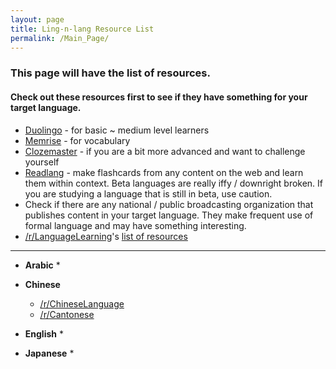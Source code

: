 ```yaml
---
layout: page
title: Ling-n-lang Resource List
permalink: /Main_Page/
---
```


### This page will have the list of resources.

#### Check out these resources first to see if they have something for your target language.
  * [Duolingo](https://www.duolingo.com/) - for basic ~ medium level learners  
  * [Memrise](http://www.memrise.com/home/) - for vocabulary
  * [Clozemaster](https://www.clozemaster.com/) - if you are a bit more advanced and want to challenge yourself
  * [Readlang](http://readlang.com/) - make flashcards from any content on the web and learn them within context. Beta languages are really iffy / downright broken. If you are studying a language that is still in beta, use caution.
  * Check if there are any national / public broadcasting organization that publishes content in your target language. They make frequent use of formal language and may have something interesting.
  * [/r/LanguageLearning](https://www.reddit.com/r/languagelearning/)'s [list of resources](https://www.reddit.com/r/languagelearning/wiki/index#wiki_language-specific_resources)
----
* **Arabic**
  *

* **Chinese**
  * [/r/ChineseLanguage](https://www.reddit.com/r/chineseLanguage)
  * [/r/Cantonese](https://www.reddit.com/r/Cantonese)

* **English**
  *

* **Japanese**
  *
